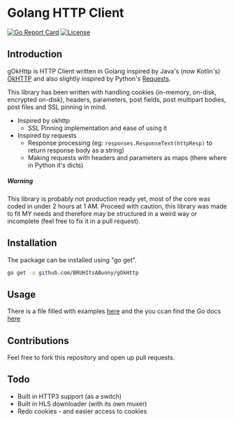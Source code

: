 # Golang HTTP Client

[![Go Report Card](https://goreportcard.com/badge/BRUHItsABunny/gOkHttp)](https://goreportcard.com/report/BRUHItsABunny/gOkHttp)
[![License](http://img.shields.io/badge/license-mit-blue.svg?style=flat-square)](https://raw.githubusercontent.com/BRUHItsABunny/gOkHttp/master/LICENSE)

## Introduction

gOkHttp is HTTP Client written in Golang inspired by Java's (now Kotlin's) [OkHTTP](https://github.com/square/okhttp) and also slightly inspired by Python's [Requests](https://github.com/kennethreitz/requests). 

This library has been written with handling cookies (in-memory, on-disk, encrypted on-disk), headers, parameters, post fields, post multipart bodies, post files and SSL pinning in mind.

* Inspired by okhttp
    * SSL Pinning implementation and ease of using it
* Inspired by requests
    * Response processing (eg: `responses.ResponseText(httpResp)` to return response body as a string)
    * Making requests with headers and parameters as maps (there where in Python it's dicts)

##### Warning

This library is probably not production ready yet, most of the core was coded in under 2 hours at 1 AM. Proceed with caution, this library was made to fit MY needs and therefore may be structured in a weird way or incomplete (feel free to fix it in a pull request).

## Installation

The package can be installed using "go get".

```bash
go get -u github.com/BRUHItsABunny/gOkHttp
```

## Usage

There is a file filled with examples [here](https://github.com/BRUHItsABunny/gOkHttp/blob/master/lib_test.go) and the you ccan find the Go docs [here](https://pkg.go.dev/github.com/BRUHItsABunny/gOkHttp)

## Contributions

Feel free to fork this repository and open up pull requests.

## Todo

* Built in HTTP3 support (as a switch)
* Built in HLS downloader (with its own muxer)
* Redo cookies - and easier access to cookies
